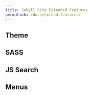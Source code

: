 ```yaml
---
title: Jekyll Site Extended Features
permalink: /docs/extend-features/
---
```


## Theme

## SASS

## JS Search

## Menus
